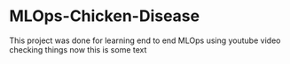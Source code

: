 # MLOps-Chicken-Disease
This project was done for learning end to end MLOps using youtube video
checking things now
this is some text